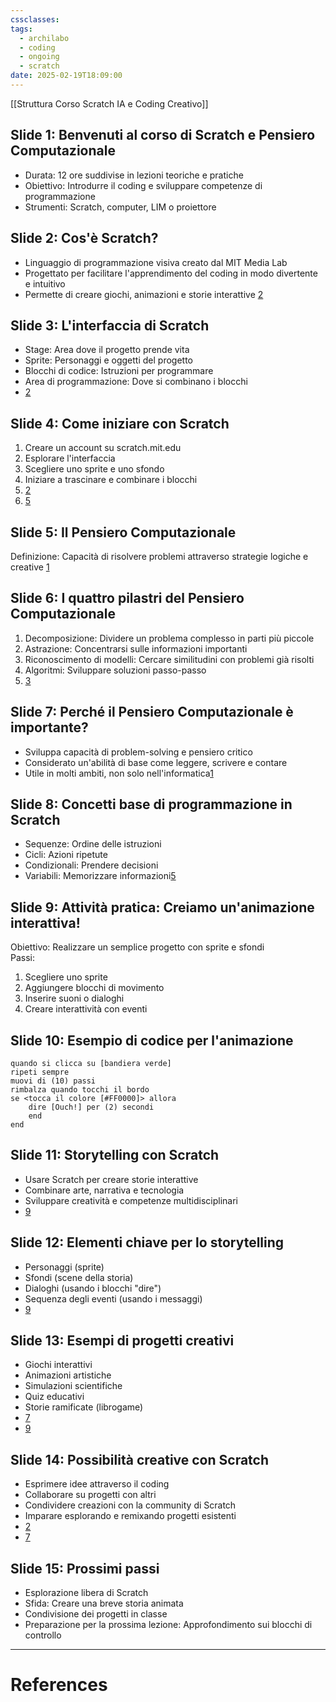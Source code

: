 ```yaml
---
cssclasses: 
tags:
  - archilabo
  - coding
  - ongoing
  - scratch
date: 2025-02-19T18:09:00
---
```

[[Struttura Corso Scratch IA e Coding Creativo]]

## Slide 1: Benvenuti al corso di Scratch e Pensiero Computazionale

- Durata: 12 ore suddivise in lezioni teoriche e pratiche
- Obiettivo: Introdurre il coding e sviluppare competenze di programmazione
- Strumenti: Scratch, computer, LIM o proiettore

## Slide 2: Cos'è Scratch?

- Linguaggio di programmazione visiva creato dal MIT Media Lab
- Progettato per facilitare l'apprendimento del coding in modo divertente e intuitivo
- Permette di creare giochi, animazioni e storie interattive
[2](https://scratchitalia.altervista.org/primi-passi-con-scratch-guida-introduttiva-alla-programmazione-per-principianti/)

## Slide 3: L'interfaccia di Scratch

- Stage: Area dove il progetto prende vita
- Sprite: Personaggi e oggetti del progetto
- Blocchi di codice: Istruzioni per programmare
- Area di programmazione: Dove si combinano i blocchi
- [2](https://scratchitalia.altervista.org/primi-passi-con-scratch-guida-introduttiva-alla-programmazione-per-principianti/)

## Slide 4: Come iniziare con Scratch

1. Creare un account su scratch.mit.edu
2. Esplorare l'interfaccia
3. Scegliere uno sprite e uno sfondo
4. Iniziare a trascinare e combinare i blocchi
5. [2](https://scratchitalia.altervista.org/primi-passi-con-scratch-guida-introduttiva-alla-programmazione-per-principianti/)
6. [5](https://acebott.com/it/stem-blogs/unlocking-the-world-of-coding-with-scratch-a-beginners-guide-about-how-to-start/)

## Slide 5: Il Pensiero Computazionale

Definizione: Capacità di risolvere problemi attraverso strategie logiche e creative
[1](https://www.dmi.unict.it/faro/pensiero_computazionale.php)

## Slide 6: I quattro pilastri del Pensiero Computazionale

1. Decomposizione: Dividere un problema complesso in parti più piccole
2. Astrazione: Concentrarsi sulle informazioni importanti
3. Riconoscimento di modelli: Cercare similitudini con problemi già risolti
4. Algoritmi: Sviluppare soluzioni passo-passo
5. [3](https://javarush.com/it/groups/posts/it.2691.cos-il-pensiero-computazionale-la-chiave-del-successo-e-una-competenza-vitale-per-il-21-sec)

## Slide 7: Perché il Pensiero Computazionale è importante?

- Sviluppa capacità di problem-solving e pensiero critico
- Considerato un'abilità di base come leggere, scrivere e contare
- Utile in molti ambiti, non solo nell'informatica[1](https://www.dmi.unict.it/faro/pensiero_computazionale.php)

## Slide 8: Concetti base di programmazione in Scratch

- Sequenze: Ordine delle istruzioni  
- Cicli: Azioni ripetute
- Condizionali: Prendere decisioni
- Variabili: Memorizzare informazioni[5](https://acebott.com/it/stem-blogs/unlocking-the-world-of-coding-with-scratch-a-beginners-guide-about-how-to-start/)

## Slide 9: Attività pratica: Creiamo un'animazione interattiva!

Obiettivo: Realizzare un semplice progetto con sprite e sfondi  
Passi:

1. Scegliere uno sprite  
2. Aggiungere blocchi di movimento
3. Inserire suoni o dialoghi
4. Creare interattività con eventi

## Slide 10: Esempio di codice per l'animazione


```
quando si clicca su [bandiera verde]
ripeti sempre
muovi di (10) passi
rimbalza quando tocchi il bordo
se <tocca il colore [#FF0000]> allora
	dire [Ouch!] per (2) secondi  
	end 
end
```

## Slide 11: Storytelling con Scratch

- Usare Scratch per creare storie interattive
- Combinare arte, narrativa e tecnologia
- Sviluppare creatività e competenze multidisciplinari
- [9](https://www.weturtle.org/dettaglio-progettifull/23/scratch-e-storytelling-progettazione-e-creazione-di-storie-animate.html)

## Slide 12: Elementi chiave per lo storytelling

- Personaggi (sprite)
- Sfondi (scene della storia)
- Dialoghi (usando i blocchi "dire")
- Sequenza degli eventi (usando i messaggi)
- [9](https://www.weturtle.org/dettaglio-progettifull/23/scratch-e-storytelling-progettazione-e-creazione-di-storie-animate.html)

## Slide 13: Esempi di progetti creativi

- Giochi interattivi
- Animazioni artistiche
- Simulazioni scientifiche
- Quiz educativi
- Storie ramificate (librogame)
- [7](https://fem.digital/scratch-blog/)
- [9](https://www.weturtle.org/dettaglio-progettifull/23/scratch-e-storytelling-progettazione-e-creazione-di-storie-animate.html)

## Slide 14: Possibilità creative con Scratch

- Esprimere idee attraverso il coding
- Collaborare su progetti con altri
- Condividere creazioni con la community di Scratch
- Imparare esplorando e remixando progetti esistenti
- [2](https://scratchitalia.altervista.org/primi-passi-con-scratch-guida-introduttiva-alla-programmazione-per-principianti/)
- [7](https://fem.digital/scratch-blog/)

## Slide 15: Prossimi passi

- Esplorazione libera di Scratch
- Sfida: Creare una breve storia animata
- Condivisione dei progetti in classe
- Preparazione per la prossima lezione: Approfondimento sui blocchi di controllo


---
# References

